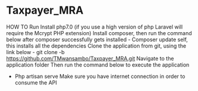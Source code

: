 # Taxpayer_MRA
HOW TO Run
Install php7.0 (if you use a high version of php Laravel will require the Mcrypt PHP extension)
Install composer, then run the command below after composer successfully gets installed
	-	Composer update self, this installs all the dependencies
Clone the application from git, using the link below
	-	git clone -b https://github.com/TMwansambo/Taxpayer_MRA.git
Navigate to the application folder
Then run the command below to execute the application
  -	Php artisan serve
Make sure you have internet connection in order to consume the API
